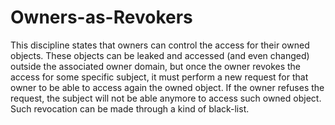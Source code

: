# Owners-as-Revokers

This discipline states that owners can control the access for their owned
objects. These objects can be leaked and accessed (and even changed) outside 
the associated owner domain, but once the owner revokes the access for some
specific subject, it must perform a new request for that owner to be able to
access again the owned object. If the owner refuses the request, the subject
will not be able anymore to access such owned object. Such revocation can be
made through a kind of black-list.
